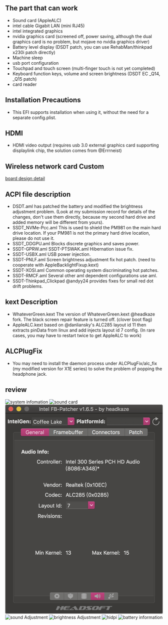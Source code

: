 ## The part that can work
* Sound card (AppleALC)
* intel cable Gigabit LAN (mini RJ45)
* intel integrated graphics
* nvidia graphics card (screened off, power saving, although the dual graphics card is no problem, but mojave no nvidia graphics driver)
* Battery level display (DSDT patch, you can use RehabMan/thinkpad x230i patch directly)
* Machine sleep
* usb port configuration
* Touchpad and touch screen (multi-finger touch is not yet completed)
* Keyboard function keys, volume and screen brightness (DSDT EC _Q14, _Q15 patch)
* card reader

## Installation Precautions
* This EFI supports installation when using it, without the need for a separate config.plist.

## HDMI 
* HDMI video output (requires usb 3.0 external graphics card supporting displaylink chip, the solution comes from @Errrneist)

## Wireless network card Custom
[board design detail](https://github.com/zysuper/Thinkpad-X1-extreme-EFI/blob/master/doc/Wi-Fi%20bluethooth.md)

## ACPI file description
* DSDT.aml has patched the battery and modified the brightness adjustment problem. (Look at my submission record for details of the changes, don't use them directly, because my second hard drive and added memory will be different from yours).
* SSDT_NVMe-Pcc.aml This is used to shield the PM981 on the main hard drive location. If your PM981 is not the primary hard drive location, please do not use it.
* SSDT_DDGPU.aml Blocks discrete graphics and saves power.
* SSDT-GPRW.aml SSDT-PTSWAK.aml Hibernation issue fix.
* SSDT-USBX.aml USB power injection.
* SSDT-PNLF.aml Screen brightness adjustment fix hot patch. (need to cooperate with AppleBacklightFixup.kext)
* SSDT-XOSI.aml Common operating system discriminating hot patches.
* SSDT-RMCF.aml Several other aml dependent configurations use aml.
* SSDT-Thinkpad_Clickpad @andyy24 provides fixes for small red dot drift problems.

## kext Description
* WhateverGreen.kext The version of WhateverGreen.kext @headkaze fork. The black screen repair feature is turned off. (clover boot flag)
* AppleALC.kext based on @danliansky's ALC285 layout id 11 then extracts pinData from linux and add injects layout id 7 config. (In rare cases, you may have to restart twice to get AppleALC to work)

## ALCPlugFix
* You may need to install the daemon process under ALCPlugFix/alc_fix (my modified version for X1E series) to solve the problem of popping the headphone jack.

## review
![system infomation](https://github.com/zysuper/Thinkpad-X1-extreme-EFI/raw/master/screenshot/WX20181112-135012%402x.png)
![sound card](https://github.com/zysuper/Thinkpad-X1-extreme-EFI/raw/master/screenshot/WX20181112-135132%402x.png)
![sound card information](https://github.com/zysuper/Thinkpad-X1-extreme-EFI/raw/master/screenshot/WX20181120-160913%402x.png)
![sound Adjustment](https://raw.githubusercontent.com/zysuper/Thinkpad-X1-extreme-EFI/master/screenshot/WX20181112-135224%402x.png)
![brightness Adjustment](https://github.com/zysuper/Thinkpad-X1-extreme-EFI/raw/master/screenshot/WX20181112-135216%402x.png)
![hidpi](https://github.com/zysuper/Thinkpad-X1-extreme-EFI/raw/master/screenshot/WX20181112-135157%402x.png)
![battery information](https://github.com/zysuper/Thinkpad-X1-extreme-EFI/raw/master/screenshot/WX20181112-135103%402x.png)
